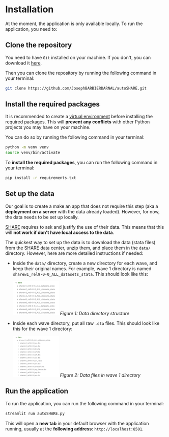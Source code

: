 # Installation

At the moment, the application is only available locally. To run the application, you need to:

## Clone the repository

You need to have `Git` installed on your machine. If you don't, you can download it [here](https://git-scm.com/downloads).

Then you can clone the repository by running the following command in your terminal:

```bash
git clone https://github.com/JosephBARBIERDARNAL/autoSHARE.git
```

## Install the required packages

It is recommended to create a [virtual environment](https://docs.python.org/3/library/venv.html) before installing the required packages. This will **prevent any conflicts** with other Python projects you may have on your machine.

You can do so by running the following command in your terminal:

```bash
python -m venv venv
source venv/bin/activate
```

To **install the required packages**, you can run the following command in your terminal:

```bash
pip install -r requirements.txt
```

## Set up the data

Our goal is to create a make an app that does not require this step (aka a **deployment on a server** with the data already loaded). However, for now, the data needs to be set up locally.

[SHARE](https://share-eric.eu/) requires to ask and justify the use of their data. This means that this will **not work if don't have local access to the data**.

The quickest way to set up the data is to download the data (stata files) from the SHARE data center, unzip them, and place them in the `data/` directory. However, here are more detailed instructions if needed:

- Inside the `data/` directory, create a new directory for each wave, and keep their original names. For example, wave 1 directory is named `sharew1_rel9-0-0_ALL_datasets_stata`. This should look like this:

    <img src="img/data_dir.png" width="30%">
    <i>Figure 1: Data directory structure</i>

- Inside each wave directory, put all raw `.dta` files. This should look like this for the wave 1 directory:

    <img src="img/wave1_dir.png" width="30%">
    <i>Figure 2: Data files in wave 1 directory</i>

## Run the application

To run the application, you can run the following command in your terminal:

```bash
streamlit run autoSHARE.py
```

This will open a **new tab** in your default browser with the application running, usually at the **following address**: `http://localhost:8501`.
